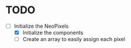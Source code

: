 # TODO

* [ ] Initialize the NeoPixels
    * [X] Initialize the components
    * [ ] Create an array to easily assign each pixel
